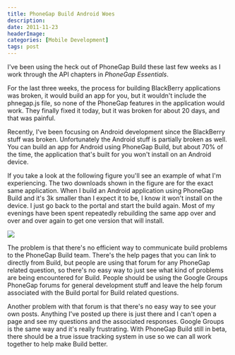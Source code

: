```yaml
---
title: PhoneGap Build Android Woes
description: 
date: 2011-11-23
headerImage: 
categories: [Mobile Development]
tags: post
---
```


I've been using the heck out of PhoneGap Build these last few weeks as I work through the API chapters in _PhoneGap Essentials_.

For the last three weeks, the process for building BlackBerry applications was broken, it would build an app for you, but it wouldn't include the phnegap.js file, so none of the PhoneGap features in the application would work. They finally fixed it today, but it was broken for about 20 days, and that was painful.

Recently, I've been focusing on Android development since the BlackBerry stuff was broken. Unfortunately the Android stuff is partially broken as well. You can build an app for Android using PhoneGap Build, but about 70% of the time, the application that's built for you won't install on an Android device.

If you take a look at the following figure you'll see an example of what I'm experiencing. The two downloads shown in the figure are for the exact same application. When I build an Android application using PhoneGap Build and it's 3k smaller than I expect it to be, I know it won't install on the device. I just go back to the portal and start the build again. Most of my evenings have been spent repeatedly rebuilding the same app over and over and over again to get one version that will install.

![](/images/stories/2011/device-2011-11-22-205526.png)

The problem is that there's no efficient way to communicate build problems to the PhoneGap Build team. There's the help pages that you can link to directly from Build, but people are using that forum for any PhoneGap related question, so there's no easy way to just see what kind of problems are being encountered for Build. People should be using the Google Groups PhoneGap forums for general development stuff and leave the help forum associated with the Build portal for Build related questions.

Another problem with that forum is that there's no easy way to see your own posts. Anything I've posted up there is just there and I can't open a page and see my questions and the associated responses. Google Groups is the same way and it's really frustrating. With PhoneGap Build still in beta, there should be a true issue tracking system in use so we can all work together to help make Build better.